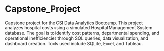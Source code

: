 # Capstone_Project
Capstone project for the CSI Data Analytics Bootcamp. This project analyzes hospital costs using a simulated Hospital Management System database. The goal is to identify cost patterns, departmental spending, and operational inefficiencies through SQL queries, data visualization, and dashboard creation. Tools used include SQLite, Excel, and Tableau.

